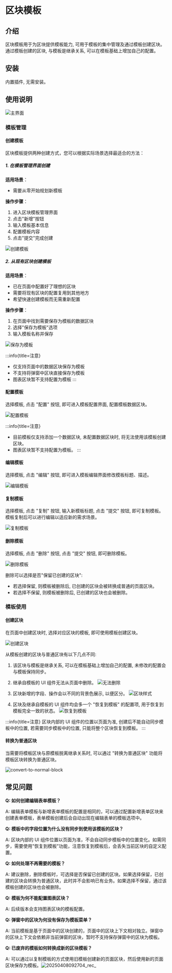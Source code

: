 # 区块模板

<PluginInfo name="block-template"></PluginInfo>
<style>
.markdown h5 {
    font-size: 15px;
}
</style>

## 介绍

区块模板用于为区块提供模板能力, 可用于模板的集中管理及通过模板创建区块。通过模板创建的区块, 与模板是继承关系, 可以在模板基础上增加自己的配置。

## 安装

内置插件, 无需安装。

## 使用说明

![主界面](https://static-docs.nocobase.com/main-screen-block-template.png)

### 模板管理

#### 创建模板

区块模板提供两种创建方式，您可以根据实际场景选择最适合的方法：

##### 1. 在模板管理界面创建

**适用场景**：
- 需要从零开始规划新模板

**操作步骤**：
1. 进入区块模板管理界面
2. 点击"新增"按钮
3. 输入模板基本信息
4. 配置模板内容
5. 点击"提交"完成创建

![创建模板](https://static-docs.nocobase.com/create-template.png)

##### 2. 从现有区块创建模板

**适用场景**：
- 已在页面中配置好了理想的区块
- 需要将现有区块的配置复用到其他地方
- 希望快速创建模板而无需重新配置

**操作步骤**：
1. 在页面中找到需要保存为模板的数据区块
2. 选择"保存为模板"选项
3. 输入模板名称并保存

![保存为模板](https://static-docs.nocobase.com/save-as-block-template.png)

:::info{title=注意}
- 仅支持页面中的数据区块保存为模板
- 不支持将弹窗中区块直接保存为模板
- 图表区块暂不支持配置为模板
:::

#### 配置模板

选择模板, 点击 "配置" 按钮, 即可进入模板配置界面, 配置模板数据区块。

![配置模板](https://static-docs.nocobase.com/configure-template.png)

:::info{title=注意}
- 目前模板仅支持添加一个数据区块, 未配置数据区块时, 将无法使用该模板创建区块。
- 图表区块暂不支持配置为模板。
:::

#### 编辑模板

选择模板, 点击 "编辑" 按钮, 即可进入模板编辑界面修改模板标题、描述。

![编辑模板](https://static-docs.nocobase.com/edit-template.png)

#### 复制模板

选择模板, 点击 "复制" 按钮, 输入新模板标题, 点击 "提交" 按钮, 即可复制模板。
模板复制后可以进行编辑以适应新的需求场景。

![复制模板](https://static-docs.nocobase.com/copy-template.png)

#### 删除模板

选择模板, 点击 "删除" 按钮, 点击 "提交" 按钮, 即可删除模板。

![删除模板](https://static-docs.nocobase.com/delete-template.png)

删除可以选择是否"保留已创建的区块":
- 若选择保留, 则模板被删除后, 已创建的区块会被转换成普通的页面区块。
- 若选择不保留, 则模板被删除后, 已创建的区块也会被删除。

### 模板使用

#### 创建区块

在页面中创建区块时, 选择对应区块的模板, 即可使用模板创建区块。

![创建区块](https://static-docs.nocobase.com/create-block.png)

从模板创建的区块与普通区块有以下几点不同:
1. 该区块与模板是继承关系, 可以在模板基础上增加自己的配置, 未修改的配置会与模板保持同步。
2. 继承自模板的 UI 组件无法从页面中删除。
![无法删除](https://static-docs.nocobase.com/disable-delete.png)

3. 区块新增的字段、操作会以不同的背景色展示, 以便区分。
![区块样式](https://static-docs.nocobase.com/template-bg.png)

4. 区块及继承自模板的 UI 组件均会多一个 "恢复到模板" 的配置项, 用于恢复到模板完全一致的状态。
![恢复到模板](https://static-docs.nocobase.com/revert-to-template.gif)

:::info{title=注意}
区块内部的 UI 组件的位置以页面为准, 创建后不能自动同步模板中的位置, 若需要同步模板中的位置, 只能将整个区块恢复到模板。
:::

#### 转换为普通区块

当需要将模板区块与原模板脱离继承关系时, 可以通过 "转换为普通区块" 功能将模板区块转换为普通区块。

![convert-to-normal-block](https://static-docs.nocobase.com/convert-to-normal-block.png)

## 常见问题

**Q: 如何创建编辑表单模板？**

A: 编辑表单模板与新增表单模板的配置是相同的，可以通过配置新增表单区块来创建表单模板，表单模板创建后会自动出现在编辑表单的模板选项中。

**Q: 模板中的字段位置为什么没有同步到使用该模板的区块？**

A: 区块内部的 UI 组件位置以页面为准，不会自动同步模板中的位置变化。如需同步，需要使用"恢复到模板"功能，注意恢复到模板后，会丢失当前区块的自定义配置。

**Q: 如何处理不再需要的模板？**

A: 建议删除，删除模板时，可选择是否保留已创建的区块。如果选择保留，已创建的区块会转换为普通区块，此时并不会影响已有业务。如果选择不保留，通过该模板创建的区块也会被删除。

**Q: 模板为何不能配置图表区块？**

A: 后续版本会支持图表区块的模板配置。

**Q: 弹窗中的区块为何没有保存为模板菜单？**

A: 当前模板是基于页面中的区块创建的，页面中的区块上下文相对独立。弹窗中的区块上下文会依赖非当前弹窗的区块，暂时不支持保存弹窗中的区块为模板。

**Q: 已废弃的模板如何转换成新的区块模板？**

A: 可以通过以复制模板的方式使用旧模板创建新的页面区块，然后使用新的页面区块保存为模板。![20250408092704_rec_](https://static-docs.nocobase.com/20250408092704_rec_.gif)
